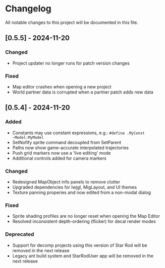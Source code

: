 # Changelog

All notable changes to this project will be documented in this file.

## [0.5.5] - 2024-11-20

### Changed
- Project updater no longer runs for patch version changes

### Fixed
- Map editor crashes when opening a new project
- World partner data is corrupted when a partner patch adds new data

## [0.5.4] - 2024-11-20

### Added
- Constants may use constant expressions, e.g.: `#define .MyConst ~Model:MyModel`
- SetNofify sprite command decoupled from SetParent
- Paths now show game-accurate interpolated trajectories
- Push grid markers now use a 'live editing' mode
- Additional controls added for camera markers

### Changed
- Redesigned MapObject info panels to remove clutter
- Upgraded dependencies for lwjgl, MigLayout, and UI themes
- Texture panning properies and now edited from a non-modal dialog

### Fixed
- Sprite shading profiles are no longer reset when opening the Map Editor
- Resolved inconsistent depth-ordering (flicker) for decal render modes

### Deprecated
- Support for decomp projects using this version of Star Rod will be removed in the next release
- Legacy ant build system and StarRodUser app will be removed in the next release

